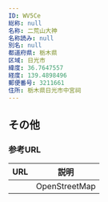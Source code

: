 ```yaml
---
ID: WV5Ce
総称: null
名称: 二荒山大神
名称読み: null
別名: null
都道府県: 栃木県
区域: 日光市
緯度: 36.7647557
経度: 139.4898496
郵便番号: 3211661
住所: 栃木県日光市中宮祠
---
```


## その他

### 参考URL

| URL | 説明          |
| --- | ------------- |
|     | OpenStreetMap |
